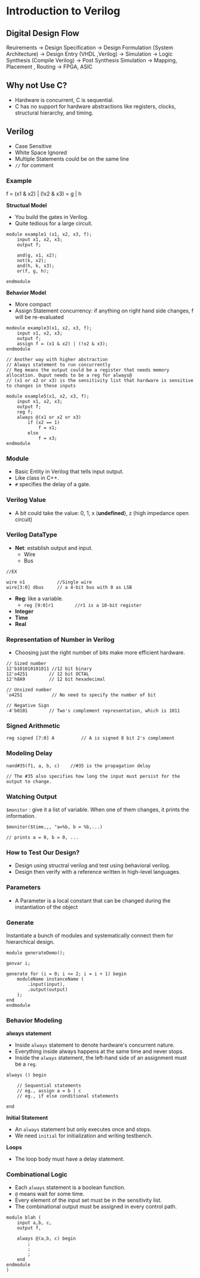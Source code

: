 # Introduction to Verilog

## Digital Design Flow
Reuirements -> Design Specification -> Design Formulation (System Architecture) -> Design Entry (VHDL ,Verilog) -> Simulation -> Logic Synthesis (Compile Verilog) -> Post Synthesis Simulation -> Mapping, Placement , Routing -> FPGA, ASIC

## Why not Use C?
* Hardware is concurrent, C is sequential.
* C has no support for hardware abstractions like registers, clocks, structural hierarchy, and timing.

## Verilog
* Case Sensitive
* White Space Ignored
* Multiple Statements could be on the same line
* ```//``` for comment

### Example
f = (x1 & x2) | (!x2 & x3) = g | h

**Structual Model**
* You build the gates in Verilog.
* Quite tedious for a large circuit.

```
module example1 (x1, x2, x3, f);
    input x1, x2, x3;
    output f;

    and(g, x1, x2);
    not(k, x2);
    and(h, k, x3);
    or(f, g, h);

endmodule
```

**Behavior Model**
* More compact
* Assign Statement concurrency: if anything on right hand side changes, f will be re-evaluated
```
modeule example3(x1, x2, x3, f);
    input x1, x2, x3;
    output f;
    assign f = (x1 & x2) | (!x2 & x3);
endmodule
```

```
// Another way with higher abstraction
// Always statement to run concurrently 
// Reg means the output could be a register that needs memory allocation. Ouput needs to be a reg for always@
// (x1 or x2 or x3) is the sensitivity list that hardware is sensitive to changes in these inputs

module example5(x1, x2, x3, f);
    input x1, x2, x3;
    output f;
    reg f;
    always @(x1 or x2 or x3) 
        if (x2 == 1)
            f = x1;
        else 
            f = x3;
endmodule
```



### Module
* Basic Entity in Verilog that tells input output.
* Like class in C++.
* ```#``` specifies the delay of a gate.

### Verilog Value
* A bit could take the value: 0, 1, x (**undefined**), z (high impedance open circuit)

### Verilog DataType
* **Net**: establish output and input.
    * Wire
    * Bus
```
//EX

wire n1            //Single wire
wire[3:0] dbus     // a 4-bit bus with 0 as LSB
```
* **Reg**: like a variable.
    * ```reg [9:0]r1        //r1 is a 10-bit register```
* **Integer**
* **Time**
* **Real**

### Representation of Number in Verilog
* Choosing just the right number of bits make more efficient hardware.
```
// Sized number
12'b101010101011 //12 bit binary
12'o4251        // 12 bit OCTAL
12'h8A9         // 12 bit hexadecimal

// Unsized number
`o4251           // No need to specify the number of bit

// Negative Sign
-4'b0101        // Two's complement representation, which is 1011
```

### Signed Arithmetic

```
reg signed [7:0] A          // A is signed 8 bit 2's complement

```

### Modeling Delay

```
nand#35(f1, a, b, c)    //#35 is the propagation delay

// The #35 also specifies how long the input must persist for the output to change.
```

### Watching Output
```$monitor``` : give it a list of variable. When one of them changes, it prints the information.

```
$monitor($time,,, "a=%b, b = %b,...)

// prints a = 0, b = 0, ...
```


### How to Test Our Design?
* Design using structral verilog and test using behavioral verilog.
* Design then verify with a reference written in high-level languages.


### Parameters
* A Parameter is a local constant that can be changed during the instantiation of the object

### Generate

Instantiate a bunch of modules and systematically connect them for hierarchical design.

```
module generateDemo();

genvar i;

generate for (i = 0; i <= 2; i = i + 1) begin
    moduleName instanceName (
        .input(input),
        .output(output)
    );
end
endmodule
```

### Behavior Modeling

**always statement**
* Inside ```always``` statement to denote hardware's concurrent nature.
* Everything inside always happens at the same time and never stops.
* Inside the ```always``` statement, the left-hand side of an assignment must be a ```reg```.
```
always () begin

    // Sequential statements
    // eg., assign a = b | c
    // eg., if else conditional statements

end
```


**Initial Statement**
* An ```always``` statement but only executes once and stops. 
* We need ```initial``` for initialization and writing testbench.

**Loops**
* The loop body must have a delay statement.

### Combinational Logic
* Each ```always``` statement is a boolean function.
* ```@``` means wait for some time.
* Every element of the input set must be in the sensitivity list.
* The combinational output must be assigned in every control path.


```
module blah (
    input a,b, c,
    output f,
    
    always @(a,b, c) begin
        ;
        ;
        ;
    end
endmodule
)
```